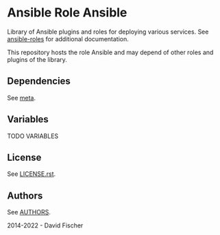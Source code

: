 # Ansible Role Ansible

Library of Ansible plugins and roles for deploying various services.
See [ansible-roles](https://github.com/davidfischer-ch/ansible-roles) for additional documentation.

This repository hosts the role Ansible and may depend of other roles and plugins of the library.

## Dependencies

See [meta](meta/main.yml).

## Variables

TODO VARIABLES

## License

See [LICENSE.rst](LICENSE.rst).

## Authors

See [AUTHORS](AUTHORS).

2014-2022 - David Fischer
